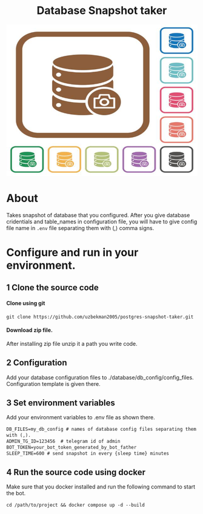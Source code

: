 <!DOCTYPE html>
<html lang="en">
<head>
    <meta charset="UTF-8">
    <meta http-equiv="X-UA-Compatible" content="IE=edge">
    <meta name="viewport" content="width=device-width, initial-scale=1.0">
    <title>Document</title>
</head>
<body>
    <H1 style="text-align:center;">
        Database Snapshot taker
    </H1>
    <div style="text-align:center;">
        <img src="./docs/database_snapshot.jpg" width="600" height="400">
    </div>
</body>
</html>

# About
Takes snapshot of database that you configured. After you give database cridentials and table_names in configuration file, you will have to give config file name in `.env` file separating them with (,) comma signs.

# Configure and run in your environment.
## 1 Clone the source code
#### Clone using git 
``` 
git clone https://github.com/uzbekman2005/postgres-snapshot-taker.git 
```
#### Download zip file. 
After installing zip file unzip it a path you write code. 

## 2 Configuration
Add your database configuration files to ./database/db_config/config_files. Configuration template is given there.

## 3 Set environment variables
Add your environment variables to .env file as shown there.
```
DB_FILES=my_db_config # names of database config files separating them with (,).
ADMIN_TG_ID=123456  # telegram id of admin
BOT_TOKEN=your_bot_token_generated_by_bot_father
SLEEP_TIME=600 # send snapshot in every {sleep time} minutes
```

## 4 Run the source code using docker
Make sure that you docker installed and run the following command to start the bot.
```
cd /path/to/project && docker compose up -d --build
```